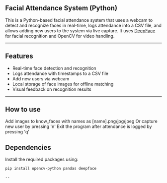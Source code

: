 ## Facial Attendance System (Python)

This is a Python-based facial attendance system that uses a webcam to detect and recognize faces in real-time, logs attendance into a CSV file, and allows adding new users to the system via live capture. It uses [DeepFace](https://github.com/serengil/deepface) for facial recognition and OpenCV for video handling.

---

## Features

- Real-time face detection and recognition
- Logs attendance with timestamps to a CSV file
- Add new users via webcam
- Local storage of face images for offline matching
- Visual feedback on recognition results

---

## How to use
Add images to know_faces with names as [name].png/jpg/jpeg
Or capture new user by pressing 'n'
Exit the program after attendance is logged by pressing 'q'

## Dependencies

Install the required packages using:

```bash
pip install opencv-python pandas deepface

--

